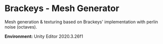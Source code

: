 # Brackeys - Mesh Generator

Mesh generation & texturing based on Brackeys' implementation with perlin noise (octaves).

**Environment:** Unity Editor 2020.3.26f1
